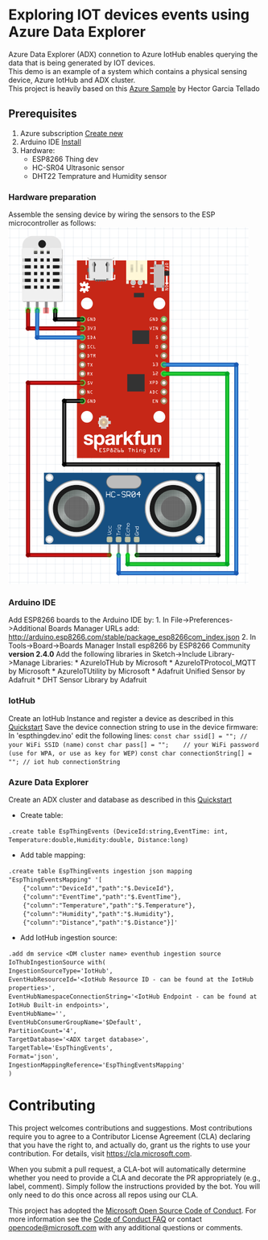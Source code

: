 # Exploring IOT devices events using Azure Data Explorer

Azure Data Explorer (ADX) connetion to Azure IotHub enables querying the data that is being generated by IOT devices. <br/>
This demo is an example of a system which contains a physical sensing device, Azure IotHub and ADX cluster. <br/>
This project is heavily based on this [Azure Sample](https://github.com/Azure-Samples/iot-hub-c-thingdev-getstartedkit) by Hector Garcia Tellado 

## Prerequisites

1. Azure subscription [Create new](https://azure.microsoft.com/en-us/free/search/?&OCID=AID719811_SEM_2hewkcJY&lnkd=Google_Azure_Brand&dclid=CK3H2Prg2eACFYOnUQodSVMBeQ)
2. Arduino IDE [Install](https://www.arduino.cc/en/Main/Software)
3. Hardware: 
    * ESP8266 Thing dev
    * HC-SR04 Ultrasonic sensor
    * DHT22 Temprature and Humidity sensor

### Hardware preparation 
Assemble the sensing device by wiring the sensors to the ESP microcontroller as follows:
![wiring](https://github.com/Azure/azure-kusto-demos/blob/master/iothub/espthingdev/wiring.PNG)

### Arduino IDE 
Add ESP8266 boards to the Arduino IDE by: 
    1. In File->Preferences->Additional Boards Manager URLs add: http://arduino.esp8266.com/stable/package_esp8266com_index.json
    2. In Tools->Board->Boards Manager Install esp8266 by ESP8266 Community **version 2.4.0**
Add the following libraries in Sketch->Include Library->Manage Libraries:
    * AzureIoTHub by Microsoft
    * AzureIoTProtocol_MQTT by Microsoft
    * AzureIoTUtility by Microsoft
    * Adafruit Unified Sensor by Adafruit
    * DHT Sensor Library by Adafruit
    
### IotHub
Create an IotHub Instance and register a device as described in this [Quickstart](https://docs.microsoft.com/en-us/azure/iot-hub/quickstart-send-telemetry-c)
Save the device connection string to use in the device firmware: 
    In 'espthingdev.ino' edit the following lines:
    `const char ssid[] = ""; //  your WiFi SSID (name)`
    `const char pass[] = "";    // your WiFi password (use for WPA, or use as key for WEP)`
    `const char connectionString[] = ""; // iot hub connectionString`
    
### Azure Data Explorer
Create an ADX cluster and database as described in this [Quickstart](https://docs.microsoft.com/en-us/azure/data-explorer/create-cluster-database-portal)

* Create table:

`.create table EspThingEvents (DeviceId:string,EventTime: int, Temperature:double,Humidity:double, Distance:long)`

* Add table mapping:

`.create table EspThingEvents ingestion json mapping "EspThingEventsMapping" '[`<br/>
`    {"column":"DeviceId","path":"$.DeviceId"},`<br/>
`    {"column":"EventTime","path":"$.EventTime"},`<br/>
`    {"column":"Temperature","path":"$.Temperature"},`<br/>
`    {"column":"Humidity","path":"$.Humidity"},`<br/>
`    {"column":"Distance","path":"$.Distance"}]'`

* Add IotHub ingestion source:

`.add dm service <DM cluster name> eventhub ingestion source IoThubIngestionSource with(`<br/>
    `IngestionSourceType='IotHub',`<br/>
    `EventHubResourceId='<IotHub Resource ID - can be found at the IotHub properties>',`<br/>
    `EventHubNamespaceConnectionString='<IotHub Endpoint - can be found at IotHub Built-in endpoints>', `<br/>
    `EventHubName='', `<br/>
    `EventHubConsumerGroupName='$Default',` <br/>
    `PartitionCount='4',`<br/>
    `TargetDatabase='<ADX target database>',`<br/>
    `TargetTable='EspThingEvents',`<br/>
    `Format='json',`<br/>
    `IngestionMappingReference='EspThingEventsMapping'`  <br/>
`)`
    
# Contributing

This project welcomes contributions and suggestions.  Most contributions require you to agree to a
Contributor License Agreement (CLA) declaring that you have the right to, and actually do, grant us
the rights to use your contribution. For details, visit https://cla.microsoft.com.

When you submit a pull request, a CLA-bot will automatically determine whether you need to provide
a CLA and decorate the PR appropriately (e.g., label, comment). Simply follow the instructions
provided by the bot. You will only need to do this once across all repos using our CLA.

This project has adopted the [Microsoft Open Source Code of Conduct](https://opensource.microsoft.com/codeofconduct/).
For more information see the [Code of Conduct FAQ](https://opensource.microsoft.com/codeofconduct/faq/) or
contact [opencode@microsoft.com](mailto:opencode@microsoft.com) with any additional questions or comments.
